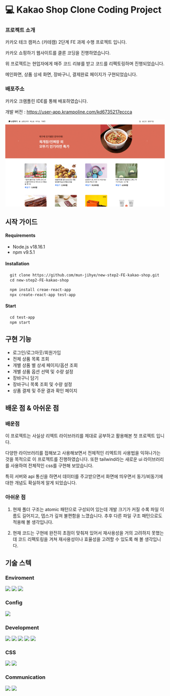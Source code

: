 # :computer: Kakao Shop Clone Coding Project
### 프로젝트 소개
카카오 테크 캠퍼스 (카테캠) 2단계 FE 과제 수행 프로젝트 입니다.

카카오 쇼핑하기 웹사이트를 클론 코딩을 진행하였습니다.

위 프로젝트는 현업자에게 매주 코드 리뷰를 받고 코드를 리펙토링하며 진행되었습니다. 

메인화면, 상품 상세 화면, 장바구니, 결제완료 페이지가 구현되었습니다. 

### 배포주소
카카오 크램폴린 IDE를 통해 배포하였습니다. 

개발 버전 : https://user-app.krampoline.com/kd6735217eccca

![default](./public/images/구현화면.png)

## 시작 가이드
#### Requirements
- Node.js v18.16.1
- npm v9.5.1

#### Installation
```
  git clone https://github.com/mun-jihye/new-step2-FE-kakao-shop.git
  cd new-step2-FE-kakao-shop
```
```
  npm install creae-react-app
  npx create-react-app test-app
```

#### Start
```
  cd test-app
  npm start 
```

## 구현 기능

- 로그인/로그아웃/회원가입
- 전체 상품 목록 조회
- 개별 상품 별 상세 페이지/옵션 조회
- 개별 상품 옵션 선택 및 수량 설정
- 장바구니 담기
- 장바구니 목록 조회 및 수량 설정
- 상품 결제 및 주문 결과 확인 페이지

## 배운 점 & 아쉬운 점 
### 배운점
이 프로젝트는 사실상 리엑트 라이브러리를 제대로 공부하고 활용해본 첫 프로젝트 입니다.

다양한 라이브러리를 접해보고 사용해보면서 전체적인 리엑트의 사용법을 익혀나가는 것을 목적으로 이 프로젝트를 진행하였습니다. 또한 tailwind라는 새로운 ui 라이브러리를 사용하여 전체적인 css를 구현해 보았습니다.

특히 서버와 api 통신을 하면서 데이터를 주고받으면서 화면에 띄우면서 동기/비동기에 대한 개념도 확실하게 알게 되었습니다.

### 아쉬운 점
1. 현재 폴더 구조는 atomic 패턴으로 구성되어 있는데 개발 크기가 커질 수록 파일 이름도 길어지고, 뎁스가 깊져 불편함을 느꼈습니다. 추후 다른 파일 구조 패턴으로도 적용해 볼 생각입니다.

2. 현재 코드는 구현에 완전히 초점이 맞춰져 있어서 재사용성을 거의 고려하지 못했는데 코드 리펙토링을 겨쳐 재사용성이나 효율성을 고려할 수 있도록 해 볼 생각입니다. 

## 기술 스텍
### Enviroment
<img src="https://img.shields.io/badge/GITHUB-181717?style=for-the-badge&logo=GITHUB&logoColor=white">
<img src="https://img.shields.io/badge/GIT-F05032?style=for-the-badge&logo=GIT&logoColor=white">
<img src="https://img.shields.io/badge/VISUAL STUDIO CODE-007ACC?style=for-the-badge&logo=VISUAL STUDIO CODE&logoColor=white">

### Config
<img src="https://img.shields.io/badge/npm-CB3837?style=for-the-badge&logo=npm&logoColor=white">

### Development
<img src="https://img.shields.io/badge/JAVASCRIPT-F7DF1E?style=for-the-badge&logo=JAVASCRIPT&logoColor=white">
<img src="https://img.shields.io/badge/REACT-61DAFB?style=for-the-badge&logo=REACT&logoColor=white">
<img src="https://img.shields.io/badge/React Router-CA4245?style=for-the-badge&logo=React Router&logoColor=white">
<img src="https://img.shields.io/badge/React Query-FF4154?style=for-the-badge&logo=React Query&logoColor=white">
<img src="https://img.shields.io/badge/Redux-764ABC?style=for-the-badge&logo=Redux&logoColor=white">

### CSS
<img src="https://img.shields.io/badge/tailwind-06B6D4?style=for-the-badge&logo=tailwind&logoColor=white">
<img src="https://img.shields.io/badge/styled components-DB7093?style=for-the-badge&logo=styled components&logoColor=white">

### Communication
<img src="https://img.shields.io/badge/slack-4A154B?style=for-the-badge&logo=slack&logoColor=white">
<img src="https://img.shields.io/badge/notion-000000?style=for-the-badge&logo=notion&logoColor=white">


